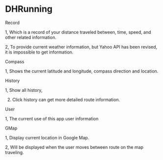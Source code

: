 # DHRunning

Record 

1, Which is a record of your distance traveled between, time, speed, and other related information.

2, To provide current weather information, but Yahoo API has been revised, it is impossible to get information.

Compass

1, Shows the current latitude and longitude, compass direction and location.

History

1, Show all history,

2. Click history can get more detailed route information.

User

1, The current use of this app user information

GMap

1, Display current location in Google Map.

2, Will be displayed when the user moves between route on the map traveling.
